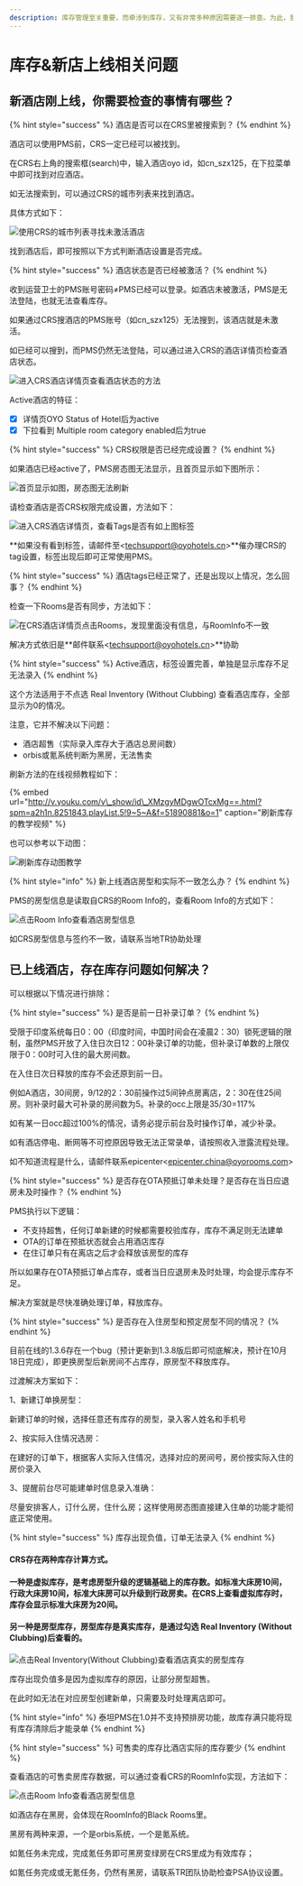 ```yaml
---
description: 库存管理至关重要，而牵涉到库存，又有非常多种原因需要逐一排查。为此，我们给出建议的自检步骤，可以根据以下方法进行自查，可以100%解决库存问题。
---
```


# 库存&新店上线相关问题

## 新酒店刚上线，你需要检查的事情有哪些？

{% hint style="success" %}
酒店是否可以在CRS里被搜索到？
{% endhint %}

酒店可以使用PMS前，CRS一定已经可以被找到。

在CRS右上角的搜索框\(search\)中，输入酒店oyo id，如cn\_szx125，在下拉菜单中即可找到对应酒店。

如无法搜索到，可以通过CRS的城市列表来找到酒店。

具体方式如下：

![&#x4F7F;&#x7528;CRS&#x7684;&#x57CE;&#x5E02;&#x5217;&#x8868;&#x5BFB;&#x627E;&#x672A;&#x6FC0;&#x6D3B;&#x9152;&#x5E97;](../.gitbook/assets/20181010_173225.gif)

  
找到酒店后，即可按照以下方式判断酒店设置是否完成。

{% hint style="success" %}
酒店状态是否已经被激活？
{% endhint %}

收到运营卫士的PMS账号密码≠PMS已经可以登录。如酒店未被激活，PMS是无法登陆，也就无法查看库存。

如果通过CRS搜酒店的PMS账号（如cn\_szx125）无法搜到，该酒店就是未激活。

如已经可以搜到，而PMS仍然无法登陆，可以通过进入CRS的酒店详情页检查酒店状态。

![&#x8FDB;&#x5165;CRS&#x9152;&#x5E97;&#x8BE6;&#x60C5;&#x9875;&#x67E5;&#x770B;&#x9152;&#x5E97;&#x72B6;&#x6001;&#x7684;&#x65B9;&#x6CD5;](../.gitbook/assets/20181001_160106.gif)

  
Active酒店的特征：

* [x] 详情页OYO Status of Hotel后为active
* [x] 下拉看到 Multiple room category enabled后为true

{% hint style="success" %}
CRS权限是否已经完成设置？
{% endhint %}

如果酒店已经active了，PMS房态图无法显示，且首页显示如下图所示：

![&#x9996;&#x9875;&#x663E;&#x793A;&#x5982;&#x56FE;&#xFF0C;&#x623F;&#x6001;&#x56FE;&#x65E0;&#x6CD5;&#x5237;&#x65B0;](../.gitbook/assets/image%20%2836%29.png)

请检查酒店是否CRS权限完成设置，方法如下：

  


![&#x8FDB;&#x5165;CRS&#x9152;&#x5E97;&#x8BE6;&#x60C5;&#x9875;&#xFF0C;&#x67E5;&#x770B;Tags&#x662F;&#x5426;&#x6709;&#x5982;&#x4E0A;&#x56FE;&#x6807;&#x7B7E;](../.gitbook/assets/20181001_160805.gif)

  
**如果没有看到标签，请邮件至&lt;techsupport@oyohotels.cn&gt;**催办理CRS的tag设置，标签出现后即可正常使用PMS。

{% hint style="success" %}
酒店tags已经正常了，还是出现以上情况，怎么回事？
{% endhint %}

检查一下Rooms是否有同步，方法如下：

![&#x5728;CRS&#x9152;&#x5E97;&#x8BE6;&#x60C5;&#x9875;&#x70B9;&#x51FB;Rooms&#xFF0C;&#x53D1;&#x73B0;&#x91CC;&#x9762;&#x6CA1;&#x6709;&#x4FE1;&#x606F;&#xFF0C;&#x4E0E;RoomInfo&#x4E0D;&#x4E00;&#x81F4;](../.gitbook/assets/20181001_175537.gif)

  
解决方式依旧是**邮件联系&lt;techsupport@oyohotels.cn&gt;**协助

{% hint style="success" %}
Active酒店，标签设置完善，单独是显示库存不足无法录入
{% endhint %}

这个方法适用于不点选 Real Inventory \(Without Clubbing\) 查看酒店库存，全部显示为0的情况。

注意，它并不解决以下问题：

* 酒店超售（实际录入库存大于酒店总房间数）
* orbis或氪系统判断为黑房，无法售卖

刷新方法的在线视频教程如下：

{% embed url="http://v.youku.com/v\_show/id\_XMzgyMDgwOTcxMg==.html?spm=a2h1n.8251843.playList.5!9~5~A&f=51890881&o=1" caption="刷新库存的教学视频" %}

  
也可以参考以下动图：

![&#x5237;&#x65B0;&#x5E93;&#x5B58;&#x52A8;&#x56FE;&#x6559;&#x5B66;](../.gitbook/assets/shua-xin-ku-cun.gif)

{% hint style="info" %}
新上线酒店房型和实际不一致怎么办？
{% endhint %}

PMS的房型信息是读取自CRS的Room Info的，查看Room Info的方式如下：

![&#x70B9;&#x51FB;Room Info&#x67E5;&#x770B;&#x9152;&#x5E97;&#x623F;&#x578B;&#x4FE1;&#x606F;](../.gitbook/assets/20181001_164922.gif)

  
如CRS房型信息与签约不一致，请联系当地TR协助处理

## 已上线酒店，存在库存问题如何解决？

可以根据以下情况进行排除：

{% hint style="success" %}
是否是前一日补录订单？
{% endhint %}

受限于印度系统每日0：00（印度时间，中国时间会在凌晨2：30）锁死逻辑的限制，虽然PMS开放了入住日次日12：00补录订单的功能，但补录订单数的上限仅限于0：00时可入住的最大房间数。

在入住日次日释放的库存不会还原到前一日。

例如A酒店，30间房，9/12的2：30前操作过5间钟点房离店，2：30在住25间房。则补录时最大可补录的房间数为5。补录的occ上限是35/30=117%

如有某一日occ超过100%的情况，请务必提示前台及时操作订单，减少补录。

如有酒店停电、断网等不可控原因导致无法正常录单，请按照收入泄露流程处理。

如不知道流程是什么，请邮件联系epicenter&lt;epicenter.china@oyorooms.com&gt;

{% hint style="success" %}
是否存在OTA预抵订单未处理？是否存在当日应退房未及时操作？
{% endhint %}

PMS执行以下逻辑：

* 不支持超售，任何订单新建的时候都需要校验库存，库存不满足则无法建单
* OTA的订单在预抵状态就会占用酒店库存
* 在住订单只有在离店之后才会释放该房型的库存

所以如果存在OTA预抵订单占库存，或者当日应退房未及时处理，均会提示库存不足。

解决方案就是尽快准确处理订单，释放库存。

{% hint style="success" %}
是否存在入住房型和预定房型不同的情况？
{% endhint %}

目前在线的1.3.6存在一个bug（预计更新到1.3.8版后即可彻底解决，预计在10月18日完成），即更换房型后新房间不占库存，原房型不释放库存。

过渡解决方案如下：

1、新建订单换房型：

新建订单的时候，选择任意还有库存的房型，录入客人姓名和手机号

2、按实际入住情况选房：

在建好的订单下，根据客人实际入住情况，选择对应的房间号，房价按实际入住的房价录入

3、提醒前台尽可能建单时信息录入准确：

尽量安排客人，订什么房，住什么房；这样使用房态图直接建入住单的功能才能彻底正常使用。

{% hint style="success" %}
库存出现负值，订单无法录入
{% endhint %}

#### CRS存在两种库存计算方式。 <a id="kun-cun-ji-suan"></a>

#### 一种是虚拟库存，是考虑房型升级的逻辑基础上的库存数。如标准大床房10间，行政大床房10间，标准大床房可以升级到行政房卖。在CRS上查看虚拟库存时，库存会显示标准大床房为20间。

#### 另一种是房型库存，房型库存是真实库存，是通过勾选 Real Inventory \(Without Clubbing\)后查看的。

![&#x70B9;&#x51FB;Real Inventory\(Without Clubbing\)&#x67E5;&#x770B;&#x9152;&#x5E97;&#x771F;&#x5B9E;&#x7684;&#x623F;&#x578B;&#x5E93;&#x5B58;](../.gitbook/assets/image%20%2832%29.png)

  
库存出现负值多是因为虚拟库存的原因，让部分房型超售。

在此时如无法在对应房型创建新单，只需要及时处理离店即可。

{% hint style="info" %}
泰坦PMS在1.0并不支持预排房功能，故库存满只能将现有库存清除后才能录单
{% endhint %}

{% hint style="success" %}
可售卖的库存比酒店实际的库存要少
{% endhint %}

查看酒店的可售卖房库存数据，可以通过查看CRS的RoomInfo实现，方法如下：

![&#x70B9;&#x51FB;Room Info&#x67E5;&#x770B;&#x9152;&#x5E97;&#x623F;&#x578B;&#x4FE1;&#x606F;](../.gitbook/assets/20181001_164922.gif)

如酒店存在黑房，会体现在RoomInfo的Black Rooms里。

黑房有两种来源，一个是orbis系统，一个是氪系统。

如氪任务未完成，完成氪任务即可黑房变绿房在CRS里成为有效库存；

如氪任务完成或无氪任务，仍然有黑房，请联系TR团队协助检查PSA协议设置。

